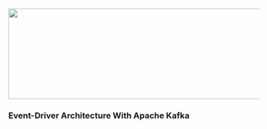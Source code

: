 <h1 align="center">
<img src="https://www.seekpng.com/png/full/70-704617_white-on-transparent-kafka-logo-svg.png" width="515" height="182">
</h1>

### Event-Driver Architecture With Apache Kafka


